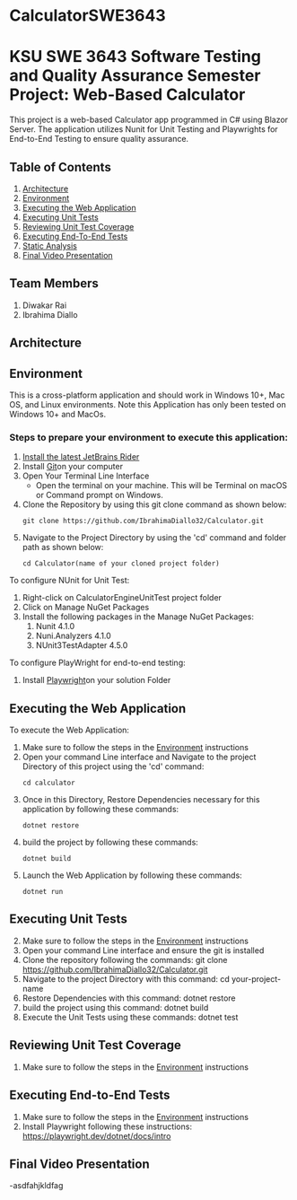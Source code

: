 # CalculatorSWE3643

# KSU SWE 3643 Software Testing and Quality Assurance Semester Project: Web-Based Calculator
This project is a web-based Calculator app programmed in C# using Blazor Server. The application utilizes Nunit for Unit Testing and Playwrights for End-to-End Testing to ensure quality assurance. 

## Table of Contents
1. [Architecture](#Architecture)
2. [Environment](#environment)
3. [Executing the Web Application](#executing-the-web-application)
4. [Executing Unit Tests](#executing-unit-tests)
5. [Reviewing Unit Test Coverage](#reviewing-unit-test-coverage)
6. [Executing End-To-End Tests](#Executing-End-To-End-Tests)
7. [Static Analysis](#static-analysis)
8. [Final Video Presentation](#Final-Video-Presentation)
   
## Team Members
1. Diwakar Rai
2. Ibrahima Diallo

## Architecture 

## Environment
This is a cross-platform application and should work in Windows 10+, Mac OS, and Linux environments. Note this Application has only been tested on Windows 10+ and MacOs.
### Steps to prepare your environment to execute this application: 
1. [Install the latest JetBrains Rider](#https://www.jetbrains.com/rider/download/#section=windows)
2. Install [Git](#https://git-scm.com/downloads)on your computer
3. Open Your Terminal Line Interface
   - Open the terminal on your machine. This will be Terminal on macOS or Command prompt on Windows.
4. Clone the Repository by using this git clone command as shown below:
      ```
   git clone https://github.com/IbrahimaDiallo32/Calculator.git
      ```
6. Navigate to the Project Directory by using the 'cd' command and folder path as shown below:
      ```
   cd Calculator(name of your cloned project folder)
      ```
   
To configure NUnit for Unit Test:
1.  Right-click on CalculatorEngineUnitTest project folder
2.  Click on Manage NuGet Packages
3. Install the following packages in the Manage NuGet Packages:
   1. Nunit 4.1.0
   2. Nuni.Analyzers 4.1.0
   3. NUnit3TestAdapter 4.5.0

To configure PlayWright for end-to-end testing: 
1. Install [Playwright](#https://playwright.dev/dotnet/docs/intro)on your solution Folder
   

## Executing the Web Application 
To execute the Web Application:
1. Make sure to follow the steps in the [Environment](#environment) instructions
2. Open your command Line interface and Navigate to the project Directory of this project using the 'cd' command:
      ```
    cd calculator
      ```
5. Once in this Directory, Restore Dependencies necessary for this application by following these commands:
      ```
   dotnet restore
      ```
7. build the project by following these commands:
   ```
   dotnet build
   ```
9. Launch the Web Application by following these commands:
    ```
    dotnet run
    ``` 
   

## Executing Unit Tests
2. Make sure to follow the steps in the [Environment](#environment) instructions
3. Open your command Line interface and ensure the git is installed
3. Clone the repository following the commands: git clone https://github.com/IbrahimaDiallo32/Calculator.git
4. Navigate to the project Directory with this command: cd your-project-name
5. Restore Dependencies with this command: dotnet restore
6. build the project using this command: dotnet build
7. Execute the Unit Tests using these commands: dotnet test


## Reviewing Unit Test Coverage
1.  Make sure to follow the steps in the [Environment](#environment) instructions

## Executing End-to-End Tests
1.  Make sure to follow the steps in the [Environment](#environment) instructions
2.  Install Playwright following these instructions: https://playwright.dev/dotnet/docs/intro
## Final Video Presentation
-asdfahjkldfag
